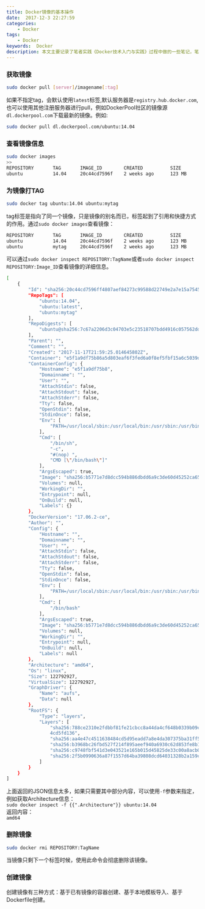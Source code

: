 ```yaml
---
title: Docker镜像的基本操作
date:  2017-12-3 22:27:59
categories: 
    - Docker
tags: 
    - Docker
keywords:  Docker
description: 本文主要记录了笔者实践《Docker技术入门与实践》过程中做的一些笔记，笔记内容主要是Docker镜像的基本操作。
---
```

### 获取镜像
``` bash
sudo docker pull [server]/imagename[:tag]
```
如果不指定tag，会默认使用`latest`标签,默认服务器是`registry.hub.docker.com`,也可以使用其他注册服务器进行pull，例如DockerPool社区的镜像源`dl.dockerpool.com`下载最新的镜像。例如:
``` bash
sudo docker pull dl.dockerpool.com/ubuntu:14.04
```
### 查看镜像信息
``` bash
sudo docker images
>>
REPOSITORY       TAG       IMAGE_ID        CREATED          SIZE
ubuntu           14.04     20c44cd7596f    2 weeks ago      123 MB
```
### 为镜像打TAG
``` bash
sudo docker tag ubuntu:14.04 ubuntu:mytag
```
tag标签是指向了同一个镜像，只是镜像的别名而已，标签起到了引用和快捷方式的作用。通过`sudo docker images`查看镜像：
``` bash
REPOSITORY       TAG       IMAGE_ID        CREATED          SIZE
ubuntu           14.04     20c44cd7596f    2 weeks ago      123 MB
ubuntu           mytag     20c44cd7596f    2 weeks ago      123 MB
```
可以通过`sudo docker inspect REPOSITORY:TagName`或者`sudo docker inspect REPOSITORY:Image_ID`查看镜像的详细信息。
``` bash
[
    {
        "Id": "sha256:20c44cd7596ff4807aef84273c99588d22749e2a7e15a7545ac96347baa65eda",
        "RepoTags": [
            "ubuntu:14.04",
            "ubuntu:latest",
            "ubuntu:mytag"
        ],
        "RepoDigests": [
            "ubuntu@sha256:7c67a2206d3c04703e5c23518707bdd4916c057562dd51c74b99b2ba26af0f79"
        ],
        "Parent": "",
        "Comment": "",
        "Created": "2017-11-17T21:59:25.014645802Z",
        "Container": "e5f1a9df75b86a5d803eaf6f3fed6a0f8ef5fbf15a6c5039df087e4348ed8171",
        "ContainerConfig": {
            "Hostname": "e5f1a9df75b8",
            "Domainname": "",
            "User": "",
            "AttachStdin": false,
            "AttachStdout": false,
            "AttachStderr": false,
            "Tty": false,
            "OpenStdin": false,
            "StdinOnce": false,
            "Env": [
                "PATH=/usr/local/sbin:/usr/local/bin:/usr/sbin:/usr/bin:/sbin:/bin"
            ],
            "Cmd": [
                "/bin/sh",
                "-c",
                "#(nop) ",
                "CMD [\"/bin/bash\"]"
            ],
            "ArgsEscaped": true,
            "Image": "sha256:b5771e7d8dcc594b886dbdd6a9c3de60d45252ca657dfdff6e1d996728dfa2cd",
            "Volumes": null,
            "WorkingDir": "",
            "Entrypoint": null,
            "OnBuild": null,
            "Labels": {}
        },
        "DockerVersion": "17.06.2-ce",
        "Author": "",
        "Config": {
            "Hostname": "",
            "Domainname": "",
            "User": "",
            "AttachStdin": false,
            "AttachStdout": false,
            "AttachStderr": false,
            "Tty": false,
            "OpenStdin": false,
            "StdinOnce": false,
            "Env": [
                "PATH=/usr/local/sbin:/usr/local/bin:/usr/sbin:/usr/bin:/sbin:/bin"
            ],
            "Cmd": [
                "/bin/bash"
            ],
            "ArgsEscaped": true,
            "Image": "sha256:b5771e7d8dcc594b886dbdd6a9c3de60d45252ca657dfdff6e1d996728dfa2cd",
            "Volumes": null,
            "WorkingDir": "",
            "Entrypoint": null,
            "OnBuild": null,
            "Labels": null
        },
        "Architecture": "amd64",
        "Os": "linux",
        "Size": 122792927,
        "VirtualSize": 122792927,
        "GraphDriver": {
            "Name": "aufs",
            "Data": null
        },
        "RootFS": {
            "Type": "layers",
            "Layers": [
                "sha256:788ce2310e2fdbbf81fe21cbcc8a44da4cf648b0339b09c221abacb
                4cd5fd136",
                "sha256:aa4e47c4511638484cd5d95eadd7a8e4da307375ba31ff50d47aa9065dce01e0",
                "sha256:b3968bc26fbd527f214f895aeef940a6930c62d853fe8b12bd479f0b53518150",
                "sha256:c9748fbf541d3e043521e165b015d45825de33c00a8acb037443cfbd0cb5e677",
                "sha256:2f5b0990636a87f1557d64ba39808dcd64031328b2a159c5805115b8e725bbbc"
            ]
        }
    }
]
```
上面返回的JSON信息太多，如果只需要其中部分内容，可以使用`-f`参数来指定，例如获取Architecture信息：</br>
`sudo docker inspect -f {{".Architecture"}} ubuntu:14.04`</br>
返回内容：</br>
`amd64`</br>
### 删除镜像
``` bash
sudo docker rmi REPOSITORY:TagName
```
当镜像只剩下一个标签时候，使用此命令会彻底删除该镜像。
### 创建镜像 
创建镜像有三种方式：基于已有镜像的容器创建、基于本地模板导入、基于Dockerfile创建。



